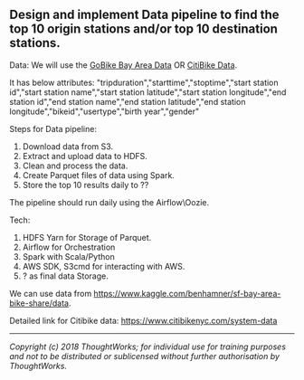 ## Design and implement Data pipeline to find the top 10 origin stations and/or top 10 destination stations.

Data: 
We will use the [GoBike Bay Area Data](https://www.fordgobike.com/system-data) OR [CitiBike Data](https://s3.amazonaws.com/tripdata/index.html). 

It has below attributes: "tripduration","starttime","stoptime","start station id","start station name","start station latitude","start station longitude","end station id","end station name","end station latitude","end station longitude","bikeid","usertype","birth year","gender"

Steps for Data pipeline:
1. Download data from S3.
2. Extract and upload data to HDFS.
3. Clean and process the data.
4. Create Parquet files of data using Spark.
5. Store the top 10 results daily to ??

The pipeline should run daily using the Airflow\Oozie.

Tech:
1. HDFS Yarn for Storage of Parquet.
2. Airflow for Orchestration
3. Spark with Scala/Python
4. AWS SDK, S3cmd for interacting with AWS.
5. ? as final data Storage.


We can use data from https://www.kaggle.com/benhamner/sf-bay-area-bike-share/data. 

Detailed link for Citibike data: https://www.citibikenyc.com/system-data

---

*Copyright (c) 2018 ThoughtWorks; for individual use for training purposes and not to be distributed or sublicensed without further authorisation by ThoughtWorks.*
